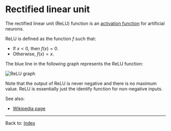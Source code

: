# Rectified linear unit

The rectified linear unit (ReLU) function is an [activation function](activation_functions.md) for artificial neurons. 

ReLU is defined as the function $f$ such that:
- If $x<0$, then $f(x)=0$.
- Otherwise, $f(x) = x$.

The blue line in the following graph represents the ReLU function:

![ReLU graph](https://upload.wikimedia.org/wikipedia/commons/thumb/4/42/ReLU_and_GELU.svg/308px-ReLU_and_GELU.svg.png)

Note that the output of ReLU is never negative and there is no maximum value. ReLU is essentially just the identify function for non-negative inputs.

See also:
- [Wikipedia page](https://en.wikipedia.org/wiki/Rectifier_(neural_networks))

----

Back to: [Index](index.md)
